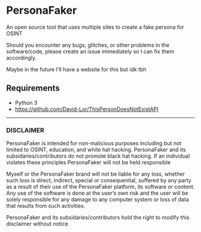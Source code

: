 # PersonaFaker 
An open source tool that uses multiple sites to create a fake persona for OSINT

Should you encounter any bugs, glitches, or other problems in the software/code, please create an issue immediately so I can fix them accordingly.

Maybe in the future I'll have a website for this but idk tbh

## Requirements
 - Python 3
 - https://github.com/David-Lor/ThisPersonDoesNotExistAPI

------

### DISCLAIMER
PersonaFaker is intended for non-malicious purposes including but not limited to OSINT, education, and white hat hacking. PersonaFaker and its subsidaries/contributors do not promote black hat hacking. If an individual violates these principles PersonaFaker will not be held responsible

Myself or the PersonaFaker brand will not be liable for any loss, whether such loss is direct, indirect, special or consequential, suffered by any party as a result of their use of the PersonaFaker platform, its software or content. Any use of the software is done at the user’s own risk and the user will be solely responsible for any damage to any computer system or loss of data that results from such activities.

PersonaFaker and its subsidaries/contributors hold the right to modify this disclaimer without notice

